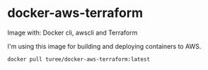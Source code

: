 # docker-aws-terraform
Image with: Docker cli, awscli and Terraform

I'm using this image for building and deploying containers to AWS.

```
docker pull turee/docker-aws-terraform:latest
```
